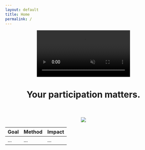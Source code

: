 ```yaml
---
layout: default
title: Home
permalink: /
---
```

<header class="video-header">
  <video autoplay muted loop playsinline class="background-video">
    <source src="{{ '/assets/images/videoplayback.mp4' | relative_url }}" type="video/mp4">
    Your browser does not support the video tag.
  </video>
  <div class="header-content">
    <h1>Your participation matters.</h1>
  </div>
</header>

<p align="center">
  <img src="https://juliocedillo.github.io/military/assets/images/branches.png">
</p>

|Goal|Method|Impact|
|---|---|---|
|...|...|...|

